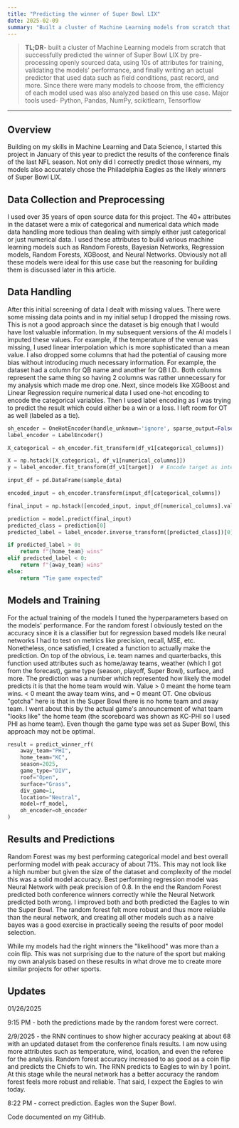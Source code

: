 ```yaml
---
title: "Predicting the winner of Super Bowl LIX"
date: 2025-02-09
summary: "Built a cluster of Machine Learning models from scratch that successfully predicted the winner of Super Bowl LIX by pre-processing the openly sourced data, validating the models' performance, and finally writing an actual predictor that used data such as field conditions, past record, and more."
---
```


> **TL;DR**- built a cluster of Machine Learning models from scratch that successfully predicted the winner of Super Bowl LIX by pre-processing openly sourced data, using 10s of attributes for training, validating the models' performance, and finally writing an actual predictor that used data such as field conditions, past record, and more. Since there were many models to choose from, the efficiency of each model used was also analyzed based on this use case. Major tools used- Python, Pandas, NumPy, scikitlearn, Tensorflow

--- 
## Overview

Building on my skills in Machine Learning and Data Science, I started this project in January of this year to predict the results of the conference finals of the last NFL season. Not only did I correctly predict those winners, my models also accurately chose the Philadelphia Eagles as the likely winners of Super Bowl LIX.

## Data Collection and Preprocessing

I used over 35 years of open source data for this project. The 40+ attributes in the dataset were a mix of categorical and numerical data which made data handling more tedious than dealing with simply either just categorical or just numerical data. I used these attributes to build various machine learning models such as Random Forests, Bayesian Networks, Regression models, Random Forests, XGBoost, and Neural Networks. Obviously not all these models were ideal for this use case but the reasoning for building them is discussed later in this article. 

## Data Handling

After this initial screening of data I dealt with missing values. There were some missing data points and in my initial setup I dropped the missing rows. This is not a good approach since the dataset is big enough that I would have lost valuable information. In my subsequent versions of the AI models I imputed these values. For example, if the temperature of the venue was missing, I used linear interpolation which is more sophisticated than a mean value. I also dropped some columns that had the potential of causing more bias without introducing much necessary information. For example, the dataset had a column for QB name and another for QB I.D.. Both columns represent the same thing so having 2 columns was rather unnecessary for my analysis which made me drop one. Next, since models like XGBoost and Linear Regression require numerical data I used one-hot encoding to encode the categorical variables. Then I used label encoding as I was trying to predict the result which could either be a win or a loss. I left room for OT as well (labeled as a tie).

```py
oh_encoder = OneHotEncoder(handle_unknown='ignore', sparse_output=False)
label_encoder = LabelEncoder()

X_categorical = oh_encoder.fit_transform(df_v1[categorical_columns])

X = np.hstack([X_categorical, df_v1[numerical_columns]])
y = label_encoder.fit_transform(df_v1[target])  # Encode target as integers
```

```py
input_df = pd.DataFrame(sample_data)

encoded_input = oh_encoder.transform(input_df[categorical_columns])

final_input = np.hstack([encoded_input, input_df[numerical_columns].values])

prediction = model.predict(final_input)
predicted_class = prediction[0]
predicted_label = label_encoder.inverse_transform([predicted_class])[0]

if predicted_label > 0:
    return f"{home_team} wins"
elif predicted_label < 0:
    return f"{away_team} wins"
else:
    return "Tie game expected"
```

## Models and Training

For the actual training of the models I tuned the hyperparameters based on the models' performance. For the random forest I obviously tested on the accuracy since it is a classifier but for regression based models like neural networks I had to test on metrics like precision, recall, MSE, etc. Nonetheless, once satisfied, I created a function to actually make the prediction. On top of the obvious, i.e. team names and quarterbacks, this function used attributes such as home/away teams, weather (which I got from the forecast), game type (season, playoff, Super Bowl), surface, and more. The prediction was a number which represented how likely the model predicts it is that the home team would win. Value > 0 meant the home team wins. < 0 meant the away team wins, and = 0 meant OT. One obvious "gotcha" here is that in the Super Bowl there is no home team and away team. I went about this by the actual game's announcement of what team "looks like" the home team (the scoreboard was shown as KC-PHI so I used PHI as home team). Even though the game type was set as Super Bowl, this approach may not be optimal.

<!-- ![nfl_code](nfl_code.png) -->

```py
result = predict_winner_rf(
    away_team="PHI",
    home_team="KC",
    season=2025,
    game_type="DIV",
    roof="Open",
    surface="Grass",
    div_game=1,
    location="Neutral",
    model=rf_model,
    oh_encoder=oh_encoder
)
```

## Results and Predictions

Random Forest was my best performing categorical model and best overall performing model with peak accuracy of about 71%. This may not look like a high number but given the size of the dataset and complexity of the model this was a solid model accuracy. Best performing regression model was Neural Network with peak precision of 0.8. In the end the Random Forest predicted both conference winners correctly while the Neural Network predicted both wrong. I improved both and both predicted the Eagles to win the Super Bowl. The random forest felt more robust and thus more reliable than the neural network, and creating all other models such as a naive bayes was a good exercise in practically seeing the results of poor model selection.

While my models had the right winners the "likelihood" was more than a coin flip. This was not surprising due to the nature of the sport but making my own analysis based on these results in what drove me to create more similar projects for other sports.


## Updates

01/26/2025

9:15 PM - both the predictions made by the random forest were correct.

2/9/2025 - the RNN continues to show higher accuracy peaking at about 68 with an updated dataset from the conference finals results. I am now using more attributes such as temperature, wind, location, and even the referee for the analysis. Random forest accuracy increased to as good as a coin flip and predicts the Chiefs to win. The RNN predicts to Eagles to win by 1 point. At this stage while the neural network has a better accuracy the random forest feels more robust and reliable. That said, I expect the Eagles to win today.

8:22 PM - correct prediction. Eagles won the Super Bowl.

Code documented on my GitHub.

<!-- ![nfl_prediction](nfl_github.png) -->
